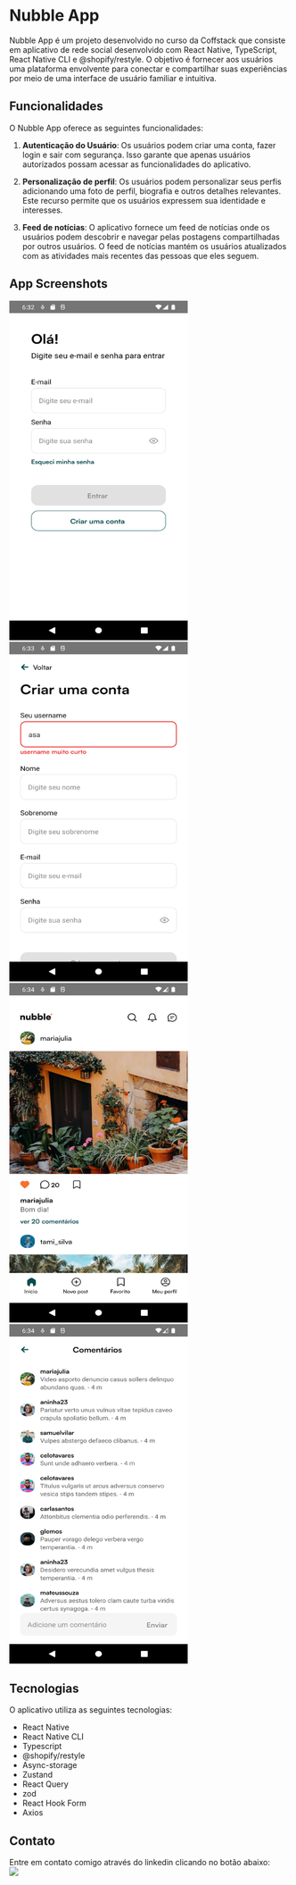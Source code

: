 # Nubble App

Nubble App é um projeto desenvolvido no curso da Coffstack que consiste em aplicativo de rede social desenvolvido com React Native, TypeScript, React Native CLI e @shopify/restyle. O objetivo é fornecer aos usuários uma plataforma envolvente para conectar e compartilhar suas experiências por meio de uma interface de usuário familiar e intuitiva.

## Funcionalidades

O Nubble App oferece as seguintes funcionalidades:

1. **Autenticação do Usuário**: Os usuários podem criar uma conta, fazer login e sair com segurança. Isso garante que apenas usuários autorizados possam acessar as funcionalidades do aplicativo.

2. **Personalização de perfil**: Os usuários podem personalizar seus perfis adicionando uma foto de perfil, biografia e outros detalhes relevantes. Este recurso permite que os usuários expressem sua identidade e interesses.

3. **Feed de notícias**: O aplicativo fornece um feed de notícias onde os usuários podem descobrir e navegar pelas postagens compartilhadas por outros usuários. O feed de notícias mantém os usuários atualizados com as atividades mais recentes das pessoas que eles seguem.

## App Screenshots

<img src="./src/screenShots/screenshotLoginScreen.png" width="320px" height="608px" text-align="center">
<img src="./src/screenShots/screenshotSignInScreen.png" width="320px" height="608px">
<img src="./src/screenShots/screenshotHomeScreen.png" width="320px" height="608px">
<img src="./src/screenShots/screenshotPostCommentScreen.png" width="320px" height="608px">

## Tecnologias

O aplicativo utiliza as seguintes tecnologias:

- React Native
- React Native CLI
- Typescript
- @shopify/restyle
- Async-storage
- Zustand
- React Query
- zod
- React Hook Form
- Axios

## Contato

Entre em contato comigo através do linkedin clicando no botão abaixo:
<br>
<a href="https://www.linkedin.com/in/hamilton-de-souza/" target="_blank"><img src="https://img.shields.io/badge/Linkedin-blue?style=for-the-badge&logo=Linkedin"></a>
